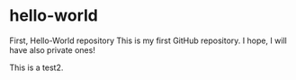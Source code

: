 # hello-world
First, Hello-World repository
This is my first GitHub repository. I hope, I will have also private ones!

This is a test2.
